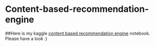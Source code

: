 # Content-based-recommendation-engine

##Here is my kaggle [content based recommendation engine](https://www.kaggle.com/ykushagra/movies-recommendation-engine) notebook. Please have a look :)
